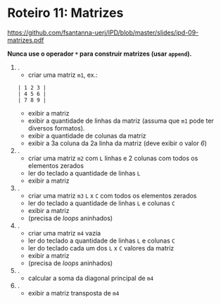 <meta http-equiv="Content-Type" content="text/html; charset=UTF-8"/></p>        

Roteiro 11: Matrizes
===================

<!--
- Fazer todos os itens em um único arquivo, ex., `lab-09.py`.
- Ao final, enviar um e-mail da seguinte forma:
    - *Para*: `francisco@ime.uerj.br`
    - Enviar uma cópia para o seu e-mail.
      **Ao desligar, todos os arquivos são removidos do computador.**
    - *Assunto*: FDC, lab-09, João da Silva
    - *Anexos*:
        - `lab-09.py`
        - Para cada item, um *print screen* da tela de edição e outro da tela de execução
    - *Corpo*: Enumerar os exercícios que foram e não foram feitos, ex.:

```
Sim: 1 ao 3
Não: 4 ao 7
Seguem arquivos em anexo...
```
-->

<https://github.com/fsantanna-uerj/IPD/blob/master/slides/ipd-09-matrizes.pdf>

**Nunca use o operador `*` para construir matrizes (usar `append`).**

1. .
    - criar uma matriz `m1`, ex.:
    ```
    | 1 2 3 |
    | 4 5 6 |
    | 7 8 9 |
    ```
    - exibir a matriz
    - exibir a quantidade de linhas da matriz (assuma que `m1` pode ter diversos formatos).
    - exibir a quantidade de colunas da matriz
    - exibir a 3a coluna da 2a linha da matriz (deve exibir o valor *6*)
2. .
    - criar uma matriz `m2` com `L` linhas e 2 colunas com todos os elementos zerados
    - ler do teclado a quantidade de linhas `L`
    - exibir a matriz
3. .
    - criar uma matriz `m3` `L` x `C` com todos os elementos zerados
    - ler do teclado a quantidade de linhas `L` e colunas `C`
    - exibir a matriz
    - (precisa de *loops* aninhados)
4. .
    - criar uma matriz `m4` vazia
    - ler do teclado a quantidade de linhas `L` e colunas `C`
    - ler do teclado cada um dos `L` x `C` valores da matriz
    - exibir a matriz
    - (precisa de *loops* aninhados)
5. .
    - calcular a soma da diagonal principal de `m4`
6. .
    - exibir a matriz transposta de `m4`

<!--
6.   .
    - definir a função que calcula a soma da diagonal principal de uma matriz:
```
def soma_diagonal (m):
    <...>   # ???

matriz = [ [1,2], [3,4] ]
soma = soma_diagonal(matriz)
print(soma)
```
7. Definir uma função `transposta(M)` que recebe uma matriz e retorna uma nova
   matriz transposta.
-->
